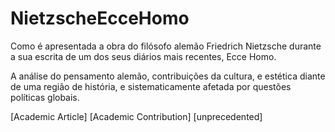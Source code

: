 # NietzscheEcceHomo

Como é apresentada a obra do filósofo alemão Friedrich Nietzsche durante a sua escrita de um dos seus diários mais recentes, Ecce Homo.


A análise do pensamento alemão, contribuições da cultura, e estética diante de uma região de história, e sistematicamente afetada por questões políticas globais.

[Academic Article]
[Academic Contribution]
[unprecedented]
